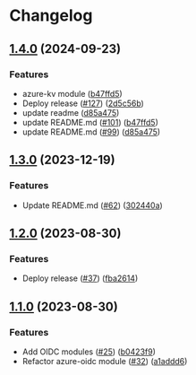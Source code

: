 # Changelog

## [1.4.0](https://github.com/prefapp/tfm/compare/azure-oidc-v1.3.0...azure-oidc-v1.4.0) (2024-09-23)


### Features

* azure-kv module ([b47ffd5](https://github.com/prefapp/tfm/commit/b47ffd51f59e5f5b15365440fe776f0b8a7e4402))
* Deploy release ([#127](https://github.com/prefapp/tfm/issues/127)) ([2d5c56b](https://github.com/prefapp/tfm/commit/2d5c56bcd9f1443136a9a4c34e19a3874dcf7ea5))
* update readme ([d85a475](https://github.com/prefapp/tfm/commit/d85a475ec579e4eefe9c16c2530597768b0e2bed))
* update README.md ([#101](https://github.com/prefapp/tfm/issues/101)) ([b47ffd5](https://github.com/prefapp/tfm/commit/b47ffd51f59e5f5b15365440fe776f0b8a7e4402))
* update README.md ([#99](https://github.com/prefapp/tfm/issues/99)) ([d85a475](https://github.com/prefapp/tfm/commit/d85a475ec579e4eefe9c16c2530597768b0e2bed))

## [1.3.0](https://github.com/prefapp/tfm/compare/azure-oidc-v1.2.0...azure-oidc-v1.3.0) (2023-12-19)


### Features

* Update README.md ([#62](https://github.com/prefapp/tfm/issues/62)) ([302440a](https://github.com/prefapp/tfm/commit/302440a79ea0e4883b6583e3540deac7bac6c307))

## [1.2.0](https://github.com/prefapp/tfm/compare/azure-oidc-v1.1.0...azure-oidc-v1.2.0) (2023-08-30)


### Features

* Deploy release ([#37](https://github.com/prefapp/tfm/issues/37)) ([fba2614](https://github.com/prefapp/tfm/commit/fba2614fb284cf9d960be53c7c123ceaf08cecfa))

## [1.1.0](https://github.com/prefapp/tfm/compare/azure-oidc-v1.0.0...azure-oidc-v1.1.0) (2023-08-30)


### Features

* Add OIDC modules ([#25](https://github.com/prefapp/tfm/issues/25)) ([b0423f9](https://github.com/prefapp/tfm/commit/b0423f915707de61340b6212f18f1fc79bf1bbff))
* Refactor azure-oidc module ([#32](https://github.com/prefapp/tfm/issues/32)) ([a1addd6](https://github.com/prefapp/tfm/commit/a1addd67d9dc6f0e9c24af371d87b94ac43a5e6d))
